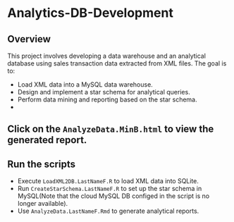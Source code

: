 # Analytics-DB-Development

## Overview
This project involves developing a data warehouse and an analytical database using sales transaction data extracted from XML files. The goal is to:
- Load XML data into a MySQL data warehouse.
- Design and implement a star schema for analytical queries.
- Perform data mining and reporting based on the star schema.
- 
## Click on the `AnalyzeData.MinB.html` to view the generated report.

## Run the scripts
- Execute `LoadXML2DB.LastNameF.R` to load XML data into SQLite.
- Run `CreateStarSchema.LastNameF.R` to set up the star schema in MySQL(Note that the cloud MySQL DB configed in the script is no longer available).
- Use `AnalyzeData.LastNameF.Rmd` to generate analytical reports.
